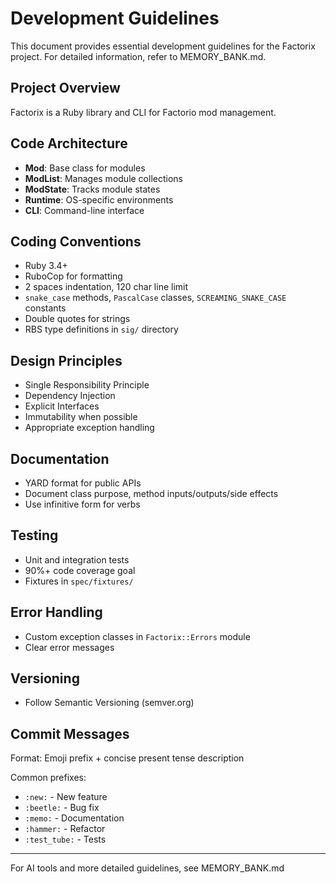 # Development Guidelines

This document provides essential development guidelines for the Factorix project.
For detailed information, refer to MEMORY_BANK.md.

## Project Overview

Factorix is a Ruby library and CLI for Factorio mod management.

## Code Architecture

- **Mod**: Base class for modules
- **ModList**: Manages module collections
- **ModState**: Tracks module states
- **Runtime**: OS-specific environments
- **CLI**: Command-line interface

## Coding Conventions

- Ruby 3.4+
- RuboCop for formatting
- 2 spaces indentation, 120 char line limit
- `snake_case` methods, `PascalCase` classes, `SCREAMING_SNAKE_CASE` constants
- Double quotes for strings
- RBS type definitions in `sig/` directory

## Design Principles

- Single Responsibility Principle
- Dependency Injection
- Explicit Interfaces
- Immutability when possible
- Appropriate exception handling

## Documentation

- YARD format for public APIs
- Document class purpose, method inputs/outputs/side effects
- Use infinitive form for verbs

## Testing

- Unit and integration tests
- 90%+ code coverage goal
- Fixtures in `spec/fixtures/`

## Error Handling

- Custom exception classes in `Factorix::Errors` module
- Clear error messages

## Versioning

- Follow Semantic Versioning (semver.org)

## Commit Messages

Format: Emoji prefix + concise present tense description

Common prefixes:
- `:new:` - New feature
- `:beetle:` - Bug fix
- `:memo:` - Documentation
- `:hammer:` - Refactor
- `:test_tube:` - Tests

---

For AI tools and more detailed guidelines, see MEMORY_BANK.md
